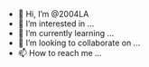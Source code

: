 - 👋 Hi, I’m @2004LA
- 👀 I’m interested in ...
- 🌱 I’m currently learning ...
- 💞️ I’m looking to collaborate on ...
- 📫 How to reach me ...

<!---
2004LA/2004LA is a ✨ special ✨ repository because its `README.md` (this file) appears on your GitHub profile.
You can click the Preview link to take a look at your changes.
--->
